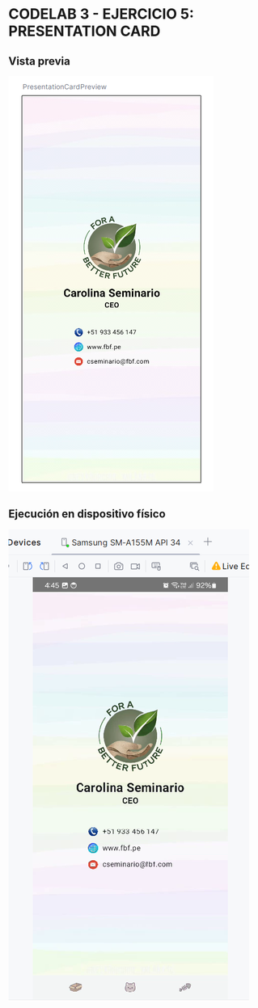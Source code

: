 # CODELAB 3 - EJERCICIO 5: PRESENTATION CARD

## Vista previa
![imagen_1](Vista_previa.png)

## Ejecución en dispositivo físico
![imagen_2](Celular.png)

